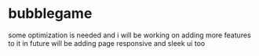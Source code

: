 ﻿# bubblegame
some optimization is needed and i will be working on adding more features to it in future
will be adding page responsive and sleek ui too
